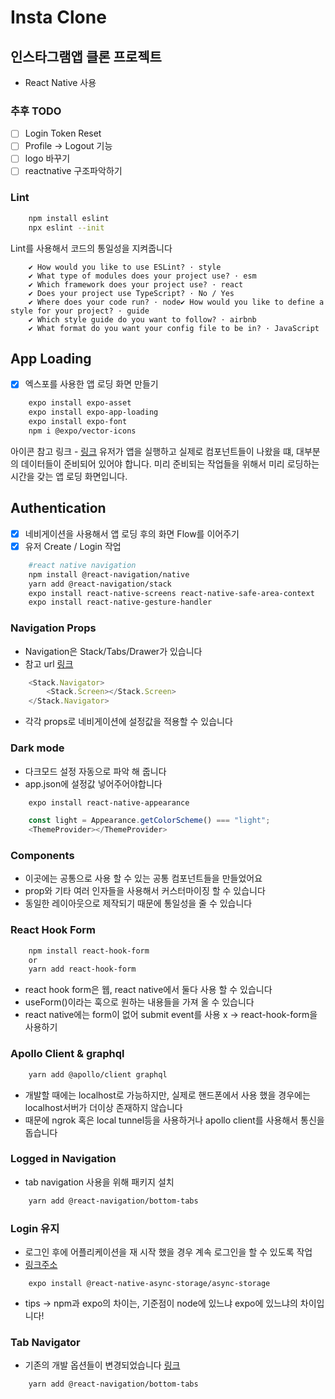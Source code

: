 # Insta Clone

## 인스타그램앱 클론 프로젝트
- React Native 사용

### 추후 TODO
- [ ] Login Token Reset
- [ ] Profile -> Logout 기능
- [ ] logo 바꾸기
- [ ] reactnative 구조파악하기

### Lint
```bash
    npm install eslint
    npx eslint --init
```
Lint를 사용해서 코드의 통일성을 지켜줍니다
```
    ✔ How would you like to use ESLint? · style
    ✔ What type of modules does your project use? · esm
    ✔ Which framework does your project use? · react
    ✔ Does your project use TypeScript? · No / Yes
    ✔ Where does your code run? · node✔ How would you like to define a style for your project? · guide
    ✔ Which style guide do you want to follow? · airbnb
    ✔ What format do you want your config file to be in? · JavaScript
```

## App Loading
- [x] 엑스포를 사용한 앱 로딩 화면 만들기
```bash
    expo install expo-asset
    expo install expo-app-loading
    expo install expo-font
    npm i @expo/vector-icons

```
아이콘 참고 링크 - [링크](https://icons.expo.fyi)
유저가 앱을 실행하고 실제로 컴포넌트들이 나왔을 떄, 대부분의 데이터들이 준비되어 있어야 합니다. 
미리 준비되는 작업들을 위해서 미리 로딩하는 시간을 갖는 앱 로딩 화면입니다.

## Authentication
- [x] 네비게이션을 사용해서 앱 로딩 후의 화면 Flow를 이어주기
- [x] 유저 Create / Login 작업
```bash
    #react native navigation
    npm install @react-navigation/native
    yarn add @react-navigation/stack
    expo install react-native-screens react-native-safe-area-context
    expo install react-native-gesture-handler
```
### Navigation Props
- Navigation은 Stack/Tabs/Drawer가 있습니다
- 참고 url [링크](https://reactnavigation.org/docs/stack-navigator/)
```javascript
    <Stack.Navigator>
        <Stack.Screen></Stack.Screen>
    </Stack.Navigator>
```
- 각각 props로 네비게이션에 설정값을 적용할 수 있습니다 

### Dark mode
- 다크모드 설정 자동으로 파악 해 줍니다
- app.json에 설정값 넣어주어야합니다
```bash
    expo install react-native-appearance
```
```javascript
    const light = Appearance.getColorScheme() === "light";
    <ThemeProvider></ThemeProvider>
```

### Components
- 이곳에는 공통으로 사용 할 수 있는 공통 컴포넌트들을 만들었어요
- prop와 기타 여러 인자들을 사용해서 커스터마이징 할 수 있습니다
- 동일한 레이아웃으로 제작되기 때문에 통일성을 줄 수 있습니다

### React Hook Form
```bash
    npm install react-hook-form
    or
    yarn add react-hook-form
```
- react hook form은 웹, react native에서 둘다 사용 할 수 있습니다
- useForm()이라는 훅으로 원하는 내용들을 가져 올 수 있습니다
- react native에는 form이 없어 submit event를 사용 x -> react-hook-form을 사용하기


### Apollo Client & graphql
```bash
    yarn add @apollo/client graphql
```
- 개발할 때에는 localhost로 가능하지만, 실제로 핸드폰에서 사용 했을 경우에는 localhost서버가 더이상 존재하지 않습니다 
- 때문에 ngrok 혹은 local tunnel등을 사용하거나 apollo client를 사용해서 통신을 돕습니다

### Logged in Navigation
- tab navigation 사용을 위해 패키지 설치
```bash
    yarn add @react-navigation/bottom-tabs
```

### Login 유지
- 로그인 후에 어플리케이션을 재 시작 했을 경우 계속 로그인을 할 수 있도록 작업
- [링크주소](https://reactnative.directory/?search=storage)
```
    expo install @react-native-async-storage/async-storage
```
- tips -> npm과 expo의 차이는, 기준점이 node에 있느냐 expo에 있느냐의 차이입니다!


### Tab Navigator
- 기존의 개발 옵션들이 변경되었습니다 [링크](https://reactnavigation.org/docs/upgrading-from-5.x/)
```bash
    yarn add @react-navigation/bottom-tabs
```
